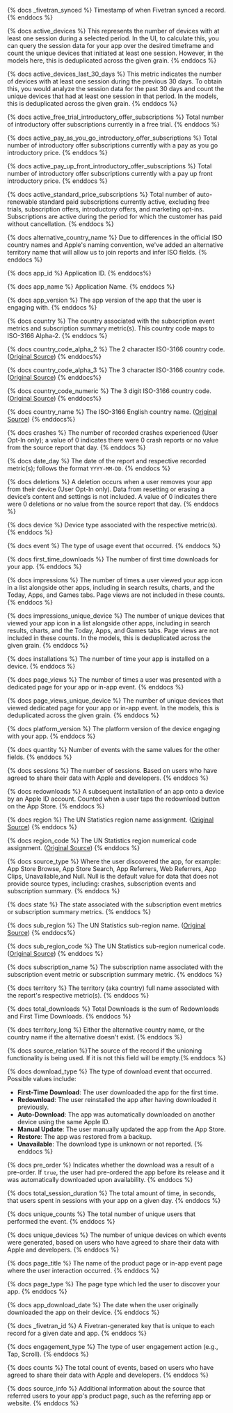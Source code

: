 {% docs _fivetran_synced %} Timestamp of when Fivetran synced a record. {% enddocs %}

{% docs active_devices %} This represents the number of devices with at least one session during a selected period. In the UI, to calculate this, you can query the session data for your app over the desired timeframe and count the unique devices that initiated at least one session. However, in the models here, this is deduplicated across the given grain. {% enddocs %}

{% docs active_devices_last_30_days %} This metric indicates the number of devices with at least one session during the previous 30 days. To obtain this, you would analyze the session data for the past 30 days and count the unique devices that had at least one session in that period. In the models, this is deduplicated across the given grain. {% enddocs %}

{% docs active_free_trial_introductory_offer_subscriptions %} Total number of introductory offer subscriptions currently in a free trial. {% enddocs %}

{% docs active_pay_as_you_go_introductory_offer_subscriptions %} Total number of introductory offer subscriptions currently with a pay as you go introductory price. {% enddocs %}

{% docs active_pay_up_front_introductory_offer_subscriptions %} Total number of introductory offer subscriptions currently with a pay up front introductory price. {% enddocs %}

{% docs active_standard_price_subscriptions %} Total number of auto-renewable standard paid subscriptions currently active, excluding free trials, 
subscription offers, introductory offers, and marketing opt-ins. Subscriptions are active during the period for which the customer has paid without cancellation. {% enddocs %}

{% docs alternative_country_name %} Due to differences in the official ISO country names and Apple's naming convention, we've added an alternative territory name that will allow us to join reports and infer ISO fields. {% enddocs %}

{% docs app_id %} Application ID. {% enddocs%}

{% docs app_name %} Application Name. {% enddocs %}

{% docs app_version %} The app version of the app that the user is engaging with. {% enddocs %}

{% docs country %} The country associated with the subscription event metrics and subscription summary metric(s). This country code maps to ISO-3166 Alpha-2. {% enddocs %}

{% docs country_code_alpha_2 %} The 2 character ISO-3166 country code. ([Original Source](https://github.com/lukes/ISO-3166-Countries-with-Regional-Codes/blob/master/all/all.csv)) {% enddocs%}

{% docs country_code_alpha_3 %} The 3 character ISO-3166 country code. ([Original Source](https://github.com/lukes/ISO-3166-Countries-with-Regional-Codes/blob/master/all/all.csv)) {% enddocs%}

{% docs country_code_numeric %} The 3 digit ISO-3166 country code. ([Original Source](https://github.com/lukes/ISO-3166-Countries-with-Regional-Codes/blob/master/all/all.csv)) {% enddocs%}

{% docs country_name %} The ISO-3166 English country name. ([Original Source](https://github.com/lukes/ISO-3166-Countries-with-Regional-Codes/blob/master/all/all.csv)) {% enddocs%}

{% docs crashes %} The number of recorded crashes experienced (User Opt-In only); a value of 0 indicates there were 0 crash reports or no value from the source report that day. {% enddocs %}

{% docs date_day %} The date of the report and respective recorded metric(s); follows the format `YYYY-MM-DD`. {% enddocs %}

{% docs deletions %} A deletion occurs when a user removes your app from their device (User Opt-In only). Data from resetting or erasing a device’s content and settings is not included. A value of 0 indicates there were 0 deletions or no value from the source report that day. {% enddocs %}

{% docs device %} Device type associated with the respective metric(s). {% enddocs %}

{% docs event %} The type of usage event that occurred. {% enddocs %}

{% docs first_time_downloads %} The number of first time downloads for your app. {% enddocs %}

{% docs impressions %} The number of times a user viewed your app icon in a list alongside other apps, including in search results, charts, and the Today, Apps, and Games tabs. Page views are not included in these counts. {% enddocs %}

{% docs impressions_unique_device %} The number of unique devices that viewed your app icon in a list alongside other apps, including in search results, charts, and the Today, Apps, and Games tabs. Page views are not included in these counts. In the models, this is deduplicated across the given grain. {% enddocs %}

{% docs installations %} The number of time your app is installed on a device. {% enddocs %}

{% docs page_views %} The number of times a user was presented with a dedicated page for your app or in-app event. {% enddocs %}

{% docs page_views_unique_device %} The number of unique devices that viewed dedicated page for your app or in-app event. In the models, this is deduplicated across the given grain.  {% enddocs %}

{% docs platform_version %} The platform version of the device engaging with your app. {% enddocs %}

{% docs quantity %} Number of events with the same values for the other fields. {% enddocs %}

{% docs sessions %} The number of sessions. Based on users who have agreed to share their data with Apple and developers. {% enddocs %}

{% docs redownloads %} A subsequent installation of an app onto a device by an Apple ID account. Counted when a user taps the redownload button on the App Store. {% enddocs %}

{% docs region %} The UN Statistics region name assignment. ([Original Source](https://github.com/lukes/ISO-3166-Countries-with-Regional-Codes/blob/master/all/all.csv)) {% enddocs %}

{% docs region_code %} The UN Statistics region numerical code assignment. ([Original Source](https://github.com/lukes/ISO-3166-Countries-with-Regional-Codes/blob/master/all/all.csv)) {% enddocs %}

{% docs source_type %} Where the user discovered the app, for example: App Store Browse, App Store Search, App Referrers, Web Referrers, App Clips, Unavailable,and Null. Null is the default value for data that does not provide source types, including: crashes, subscription events and subscription summary.
{% enddocs %}

{% docs state %} The state associated with the subscription event metrics or subscription summary metrics. {% enddocs %}

{% docs sub_region %} The UN Statistics sub-region name. ([Original Source](https://github.com/lukes/ISO-3166-Countries-with-Regional-Codes/blob/master/all/all.csv)) {% enddocs%}

{% docs sub_region_code %} The UN Statistics sub-region numerical code. ([Original Source](https://github.com/lukes/ISO-3166-Countries-with-Regional-Codes/blob/master/all/all.csv)) {% enddocs %}

{% docs subscription_name %} The subscription name associated with the subscription event metric or subscription summary metric. {% enddocs %}

{% docs territory %} The territory (aka country) full name associated with the report's respective metric(s). {% enddocs %}

{% docs total_downloads %} Total Downloads is the sum of Redownloads and First Time Downloads. {% enddocs %}

{% docs territory_long %} Either the alternative country name, or the country name if the alternative doesn't exist. {% enddocs %}

{% docs source_relation %}The source of the record if the unioning functionality is being used. If it is not this field will be empty.{% enddocs %}

{% docs download_type %}
The type of download event that occurred. Possible values include:
- **First-Time Download**: The user downloaded the app for the first time.
- **Redownload**: The user reinstalled the app after having downloaded it previously.
- **Auto-Download**: The app was automatically downloaded on another device using the same Apple ID.
- **Manual Update**: The user manually updated the app from the App Store.
- **Restore**: The app was restored from a backup.
- **Unavailable**: The download type is unknown or not reported.
{% enddocs %}

{% docs pre_order %}
Indicates whether the download was a result of a pre-order. If `true`, the user had pre-ordered the app before its release and it was automatically downloaded upon availability.
{% enddocs %}

{% docs total_session_duration %}
The total amount of time, in seconds, that users spent in sessions with your app on a given day.
{% enddocs %}

{% docs unique_counts %}
The total number of unique users that performed the event.
{% enddocs %}

{% docs unique_devices %}
The number of unique devices on which events were generated, based on users who have agreed to share their data with Apple and developers.
{% enddocs %}

{% docs page_title %}
The name of the product page or in-app event page where the user interaction occurred.
{% enddocs %}

{% docs page_type %}
The page type which led the user to discover your app.
{% enddocs %}

{% docs app_download_date %}
The date when the user originally downloaded the app on their device.
{% enddocs %}

{% docs _fivetran_id %}
A Fivetran-generated key that is unique to each record for a given date and app.
{% enddocs %}

{% docs engagement_type %}
The type of user engagement action (e.g., Tap, Scroll).
{% enddocs %}

{% docs counts %}
The total count of events, based on users who have agreed to share their data with Apple and developers.
{% enddocs %}

{% docs source_info %}
Additional information about the source that referred users to your app's product page, such as the referring app or website.
{% enddocs %}
